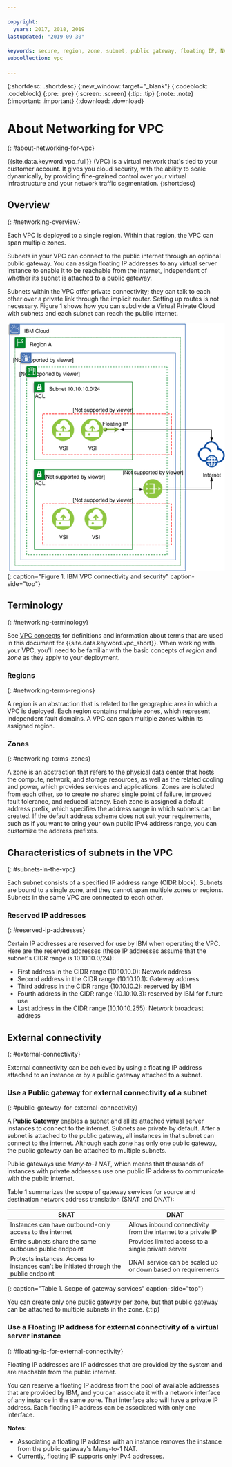 ```yaml
---

copyright:
  years: 2017, 2018, 2019
lastupdated: "2019-09-30"

keywords: secure, region, zone, subnet, public gateway, floating IP, NAT, virtual private network
subcollection: vpc

---
```


{:shortdesc: .shortdesc}
{:new_window: target="_blank"}
{:codeblock: .codeblock}
{:pre: .pre}
{:screen: .screen}
{:tip: .tip}
{:note: .note}
{:important: .important}
{:download: .download}

# About Networking for VPC
{: #about-networking-for-vpc}


{{site.data.keyword.vpc_full}} (VPC) is a virtual network that's tied to your customer account. It gives you cloud security, with the ability to scale dynamically, by providing fine-grained control over your virtual infrastructure and your network traffic segmentation.
{:shortdesc}

## Overview
{: #networking-overview}

Each VPC is deployed to a single region. Within that region, the VPC can span multiple zones. 

Subnets in your VPC can connect to the public internet through an optional public gateway. You can assign floating IP addresses to any virtual server instance to enable it to be reachable from the internet, independent of whether its subnet is attached to a public gateway. 

Subnets within the VPC offer private connectivity; they can talk to each other over a private link through the implicit router. Setting up routes is not necessary. Figure 1 shows how you can subdivide a Virtual Private Cloud with subnets and each subnet can reach the public internet.

![Figure showing how a VPC can be subdivided with subnets](images/vpc-connectivity-and-security.svg "Figure showing how a VPC can be subdivided with subnets"){: caption="Figure 1. IBM VPC connectivity and security" caption-side="top"}

## Terminology
{: #networking-terminology}

See [VPC concepts](/docs/vpc?topic=vpc-vpc-concepts) for definitions and information about terms that are used in this document for {{site.data.keyword.vpc_short}}. When working with your VPC, you'll need to be familiar with the basic concepts of _region_ and _zone_ as they apply to your deployment.

### Regions
{: #networking-terms-regions}

A region is an abstraction that is related to the geographic area in which a VPC is deployed. Each region contains multiple zones, which represent independent fault domains. A VPC can span multiple zones within its assigned region.

### Zones
{: #networking-terms-zones}

A zone is an abstraction that refers to the physical data center that hosts the compute, network, and storage resources, as well as the related cooling and power, which provides services and applications. Zones are isolated from each other, so to create no shared single point of failure, improved fault tolerance, and reduced latency. Each zone is assigned a default address prefix, which specifies the address range in which subnets can be created. If the default address scheme does not suit your requirements, such as if you want to bring your own public IPv4 address range, you can customize the address prefixes.

## Characteristics of subnets in the VPC
{: #subnets-in-the-vpc}


Each subnet consists of a specified IP address range (CIDR block). Subnets are bound to a single zone, and they cannot span multiple zones or regions. Subnets in the same VPC are connected to each other.

### Reserved IP addresses
{: #reserved-ip-addresses}

Certain IP addresses are reserved for use by IBM when operating the VPC. Here are the reserved addresses (these IP addresses assume that the subnet's CIDR range is 10.10.10.0/24):

  * First address in the CIDR range (10.10.10.0): Network address
  * Second address in the CIDR range (10.10.10.1): Gateway address
  * Third address in the CIDR range (10.10.10.2): reserved by IBM
  * Fourth address in the CIDR range (10.10.10.3): reserved by IBM for future use
  * Last address in the CIDR range (10.10.10.255): Network broadcast address

## External connectivity
{: #external-connectivity}

External connectivity can be achieved by using a floating IP address attached to an instance or by a public gateway attached to a subnet.

### Use a Public gateway for external connectivity of a subnet
{: #public-gateway-for-external-connectivity}

A **Public Gateway** enables a subnet and all its attached virtual server instances to connect to the internet. Subnets are private by default. After a subnet is attached to the public gateway, all instances in that subnet can connect to the internet. Although each zone has only one public gateway, the public gateway can be attached to multiple subnets. 

Public gateways use _Many-to-1 NAT_, which means that thousands of instances with private addresses use one public IP address to communicate with the public internet.

Table 1 summarizes the scope of gateway services for source and destination network address translation (SNAT and DNAT):

| SNAT | DNAT |
| ---- | ---- |
| Instances can have outbound-only access to the internet | Allows inbound connectivity from the internet to a private IP | 
| Entire subnets share the same outbound public endpoint | Provides limited access to a single private server |
| Protects instances. Access to instances can't be initiated through the public endpoint | DNAT service can be scaled up or down based on requirements |
{: caption="Table 1. Scope of gateway services" caption-side="top"}

You can create only one public gateway per zone, but that public gateway can be attached to multiple subnets in the zone.
{:tip}

### Use a Floating IP address for external connectivity of a virtual server instance
{: #floating-ip-for-external-connectivity}

Floating IP addresses are IP addresses that are provided by the system and are reachable from the public internet.

You can reserve a floating IP address from the pool of available addresses that are provided by IBM, and you can associate it with a network interface of any instance in the same zone. That interface also will have a private IP address. Each floating IP address can be associated with only one interface. 

**Notes:**
* Associating a floating IP address with an instance removes the instance from the public gateway's Many-to-1 NAT.
* Currently, floating IP supports only IPv4 addresses.


